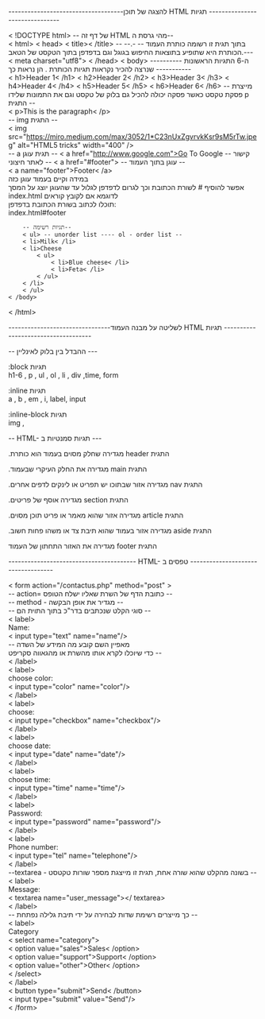 ------------------------------------להצגה של תוכן HTML תגיות ------------------------------- </br>

< !DOCTYPE html> -- של דף זה HTML מהי גרסת ה--</br>
< html>
    < head>
        < title>< /title> --
         --.בתוך תגית זו רשומה כותרת העמוד --
         --.הכותרת היא שתופיע בתוצאות החיפוש בגוגל וגם בדפדפן בתוך הטקסט של הטאב--
         < meta charset="utf8">
    < /head>
    < body>
        ----------  ה-6 התגיות הראשונות שנרצה להכיר נקראות תגיות הכותרת . הן נראות כך -----------</br>
        < h1>Header 1< /h1>
        < h2>Header 2< /h2>
        < h3>Header 3< /h3>
        < h4>Header 4< /h4>
        < h5>Header 5< /h5>
        < h6>Header 6< /h6>
        -- מייצרת פסקת טקסט כאשר פסקה יכולה להכיל גם בלוק של טקסט וגם את התמונות שלידו p התגית --</br>
        < p>This is the paragraph< /p></br>
        -- img התגית --</br>
        < img src="https://miro.medium.com/max/3052/1*C23nUxZgvrvkKsr9sM5rTw.jpeg" alt="HTML5 tricks" width="400" /></br>
        -- a תגית עוגן --
        < a href="http://www.google.com">Go To Google</a> -- קישור לאתר חיצוני --
        < a href="#footer"> -- עוגן בתוך העמוד  --</br>
        < a name="footer">Footer< /a> </br>
        במידה וקיים בעמוד עוגן כזה</br>
        אפשר להוסיף # לשורת הכתובת וכך לגרום לדפדפן לגלול עד שהעוגן יוצג על המסך</br>
        index.html לדוגמא אם לקובץ קוראים</br>
        תוכלו לכתוב בשורת הכתובת בדפדפן:</br>
        index.html#footer</br>
        
        -- תגיות רשימה--
        < ul> -- unorder list ---- ol - order list --
        < li>Milk< /li>
        < li>Cheese
            < ul>
                < li>Blue cheese< /li>
                < li>Feta< /li>
            < /ul>
        < /li>
        < /ul>
    < /body>
< /html>

--------------------------------לשליטה על מבנה העמוד HTML תגיות ------------------------------------</br>

   -- ההבדל בין בלוק לאינליין ---</br>

:block תגיות</br>
h1-6 , p , ul , ol , li , div ,time, form</br>


:inline תגיות</br>
a , b , em , i, label, input</br>


:inline-block תגיות </br>
img , 


   -- HTML- תגיות סמנטיות ב ---</br>
 
.מגדירה שחלק מסוים בעמוד הוא כותרת header התגית</br>

.מגדירה את החלק העיקרי שבעמוד main התגית</br>

.מגדירה אזור שבתוכו יש תפריט או לינקים לדפים אחרים nav התגית</br>

.מגדירה אוסף של פריטים section התגית</br>

.מגדירה אזור שהוא מאמר או פריט תוכן מסוים article התגית</br>

.מגדירה אזור בעמוד שהוא תיבת צד או משהו פחות חשוב aside התגית</br>

מגדירה את האזור התחתון של העמוד footer התגית</br>

---------------------------------------- HTML- טפסים ב -----------------------------------</br>

< form action="/contactus.php" method="post" > </br>
-- action= כתובת הדף של השרת שאליו ישלח הטופס --</br>
-- method - מגדיר את אופן הבקשה --</br>
-- סוגי הקלט שנכתבים בדר"כ בתוך התוית הם --</br>
    < label></br>
        Name:</br>
        < input type="text" name="name"/> </br>
        -- מאפיין השם קובע מה המידע של השדה </br>
        כדי שיוכלו לקרא אותו מהשרת או מהגאווה סקריפט --</br>
    < /label></br>
    < label></br>
        choose color:</br>
        < input type="color" name="color"/> </br>
    < /label></br>
     < label></br>
        choose:</br>
        < input type="checkbox" name="checkbox"/> </br>
    < /label></br>
     < label></br>
        choose date:</br>
        < input type="date" name="date"/> </br>
    < /label></br>
    < label></br>
        choose time:</br>
        < input type="time" name="time"/> </br>
    < /label></br>
     < label></br>
        Password:</br>
        < input type="password" name="password"/> </br>
    < /label></br>
      < label></br>
        Phone number:</br>
        < input type="tel" name="telephone"/> </br>
    < /label></br>
    --textarea  - בשונה מהקלט שהוא שורה אחת, תגית זו מייצגת מספר שורות טקטסט --</br>
    < label></br>
        Message:</br>
        < textarea name="user_message"></ textarea></br>
    < /label></br>
    -- כך מייצרים רשימת שדות לבחירה על ידי תיבת גלילה נפתחת --</br>
    < label></br>
        Category</br>
        < select name="category"></br>
            < option value="sales">Sales< /option></br>
            < option value="support">Support< /option></br>
            < option value="other">Other< /option></br>
        < /select></br>
    < /label></br>
    < button type="submit">Send< /button></br>
    < input type="submit" value="Send"/></br>
< /form></br>